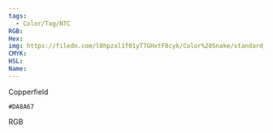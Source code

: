 ```yaml
---
tags:
  - Color/Tag/NTC
RGB:
Hex:
img: https://filedn.com/l0hpzxl1f01yT7GHxtF8cyk/Color%20Snake/standard_csv_to_svg/%23/DA8A67.svg
CMYK:
HSL:
Name:
---
```

Copperfield
```palette
#DA8A67
```
RGB
